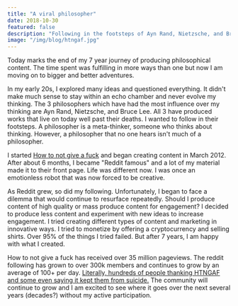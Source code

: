 ```yaml
---
title: "A viral philosopher"
date: 2018-10-30
featured: false
description: "Following in the footsteps of Ayn Rand, Nietzsche, and Bruce Lee"
image: "/img/blog/htngaf.jpg"
---
```

Today marks the end of my 7 year journey of producing philosophical content. The time spent was fulfilling in more ways than one but now I am moving on to bigger and better adventures.

In my early 20s, I explored many ideas and questioned everything. It didn't make much sense to stay within an echo chamber and never evolve my thinking. The 3 philosophers which have had the most influence over my thinking are Ayn Rand, Nietzsche, and Bruce Lee. All 3 have produced works that live on today well past their deaths. I wanted to follow in their footsteps. A philosopher is a meta-thinker, someone who thinks about thinking. However, a philosopher that no one hears isn't much of a philosopher.

I started <a href="https://howtonotgiveafuck.com/">How to not give a fuck</a> and began creating content in March 2012. After about 6 months, I became "Reddit famous" and a lot of my material made it to their front page. Life was different now. I was once an emotionless robot that was now forced to be creative.

As Reddit grew, so did my following. Unfortunately, I began to face a dilemma that would continue to resurface repeatedly. Should I produce content of high quality or mass produce content for engagement? I decided to produce less content and experiment with new ideas to increase engagement. I tried creating different types of content and marketing in innovative ways. I tried to monetize by offering a cryptocurrency and selling shirts. Over 95% of the things I tried failed. But after 7 years, I am happy with what I created.

How to not give a fuck has received over 35 million pageviews. The reddit following has grown to over 300k members and continues to grow by an average of 100+ per day. <a href="https://drive.google.com/drive/folders/13S5r81hisbXWkdm3wQiWPzLgCZfz4e7j">Literally, hundreds of people thanking HTNGAF and some even saying it kept them from suicide.</a> The community will continue to grow and I am excited to see where it goes over the next several years (decades?) without my active participation.
